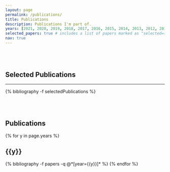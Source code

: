```yaml
---
layout: page
permalink: /publications/
title: Publications
description: Publications I'm part of.
years: [2021, 2020, 2019, 2018, 2017, 2016, 2015, 2014, 2013, 2012, 2011, 2003]
selected_papers: true # includes a list of papers marked as "selected={true}"
nav: true
---
```

<style>
.publications{
margin-top: 5rem;
}
</style>


<div class="publications">
<h2>Selected Publications</h2>
<hr>
  {% bibliography -f selectedPublications %}


</div>

<div class="publications">
<h2>Publications</h2>
{% for y in page.years %}

<h2 class="year">{{y}}</h2>
  {% bibliography -f papers -q @*[year={{y}}]* %}
{% endfor %}

</div>
